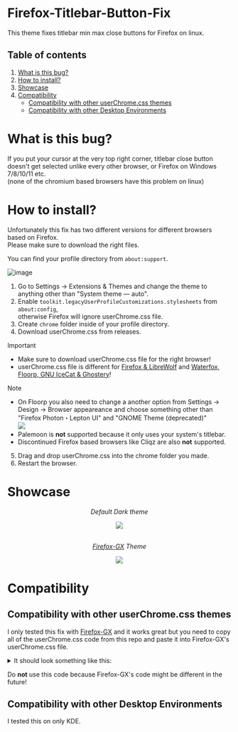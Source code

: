 # Firefox-Titlebar-Button-Fix
This theme fixes titlebar min max close buttons for Firefox on linux.

## Table of contents

1. [What is this bug?](#what-is-this-bug)
2. [How to install?](#how-to-install)
3. [Showcase](#showcase)
4. [Compatibility](#compatibility)
   - [Compatibility with other userChrome.css themes](#compatibility-with-other-userchromecss-themes)
   - [Compatibility with other Desktop Environments](#compatibility-with-other-desktop-environments)

# What is this bug?
If you put your cursor at the very top right corner, titlebar close button doesn't get selected unlike every other browser, or Firefox on Windows 7/8/10/11 etc. <br>
(none of the chromium based browsers have this problem on linux)

# How to install?

Unfortunately this fix has two different versions for different browsers based on Firefox. <br>
Please make sure to download the right files.

You can find your profile directory from `about:support`. <br>

![image](https://github.com/birbkeks/Firefox-Titlebar-Button-Fix/assets/67545942/4db37b8a-dfa7-42d9-b2c4-9c32f7d5e751)

1. Go to Settings -> Extensions & Themes and change the theme to anything other than "System theme — auto".
2. Enable `toolkit.legacyUserProfileCustomizations.stylesheets` from `about:config`, <br> otherwise Firefox will ignore userChrome.css file. 
3. Create `chrome` folder inside of your profile directory.
4. Download userChrome.css from releases.
>[!IMPORTANT]
> - Make sure to download userChrome.css file for the right browser! <br>
> - userChrome.css file is different for [Firefox & LibreWolf](https://github.com/birbkeks/Firefox-Titlebar-Button-Fix/releases/tag/FL) and [Waterfox, Floorp, GNU IceCat & Ghostery](https://github.com/birbkeks/Firefox-Titlebar-Button-Fix/releases/tag/WFIG)!

>[!NOTE]
> - On Floorp you also need to change a another option from Settings -> Design -> Browser appeareance and choose something other than "Firefox Photon・Lepton UI" and "GNOME Theme (deprecated)" <br>
![](https://github.com/birbkeks/Firefox-Titlebar-Button-Fix/assets/67545942/d1814a3b-c998-4961-977e-f9b704c6a6f8) <br>
> - Palemoon is **not** supported because it only uses your system's titlebar. <br>
> - Discontinued Firefox based browsers like Cliqz are also **not** supported.

5. Drag and drop userChrome.css into the chrome folder you made.
7. Restart the browser.

# Showcase

<div align="center">
  <p align=center><i>Default Dark theme</i></p>
<img src="https://github.com/birbkeks/Firefox-Titlebar-Button-Fix/assets/67545942/4923e3a5-d119-452d-8604-4ea3e5e357ec">
</div> <br>
<div align="center">
  <p align="center"><i><a href="https://github.com/Godiesc/firefox-gx">Firefox-GX</a> Theme</i></p>
<img src="https://github.com/birbkeks/Firefox-Titlebar-Button-Fix/assets/67545942/7b4dc716-18dd-4d24-a7cb-01867c15c467">
</div>

# Compatibility
## Compatibility with other userChrome.css themes
I only tested this fix with [Firefox-GX](https://github.com/Godiesc/firefox-gx) and it works great but you need to copy all of the userChrome.css code from this repo and paste it into Firefox-GX's userChrome.css file. <br>
<details> 
  <summary> It should look something like this: </summary>

```css

<-- Paste Firefox-Titlebar-Button-Fix code here -->

/* ############# Required files ############## */

@import url('components/ogx_root.css');
@import url('components/ogx_root-personal.css');
@import url('components/ogx_containers.css');
@import url('components/ogx_tabs-bar.css');
@import url('components/ogx_urlbar-searchbar.css');
@import url('components/ogx_windows-controls.css');
@import url('components/ogx_customize-styles.css');
@import url('components/ogx_sound.css');
@import url('components/ogx_arrowpanel.css');
@import url('components/ogx_contextual-menu.css');
@import url('components/ogx_notifications.css');
@import url('components/ogx_close-button.css');
@import url('components/ogx_button-styles.css');
@import url('components/ogx_library.css');
@import url('components/ogx_menu.css');
@import url('components/ogx_icons.css');

/* ############## Extra Files ###############  */

@import url('components/ogx_left-sidebar.css');
@import url('components/ogx_oneline.css');
@import url('components/ogx_tab-shapes.css');
@import url('components/ogx_tree-tabs.css');
@import url('components/ogx_autohide_bookmark-bar.css');
@import url('components/ogx_main-image.css');

/* ############# Your Personal File ##############  */

@import url('components/ogx_tricks.css');
```
</details>

Do **not** use this code because Firefox-GX's code might be different in the future!

## Compatibility with other Desktop Environments

I tested this on only KDE.
